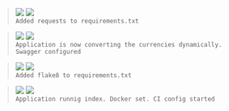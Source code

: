 > ![](https://img.shields.io/badge/Out_08,_2022-black) ![](https://img.shields.io/badge/v0.2.1-FIX-green)  
> `Added requests to requirements.txt`

> ![](https://img.shields.io/badge/Out_08,_2022-black) ![](https://img.shields.io/badge/v0.2.0-FEAT-blue)  
> `Application is now converting the currencies dynamically. Swagger configured`

> ![](https://img.shields.io/badge/Out_07,_2022-black) ![](https://img.shields.io/badge/v0.1.1-FIX-green)  
> `Added flake8 to requirements.txt`

> ![](https://img.shields.io/badge/Out_07,_2022-black) ![](https://img.shields.io/badge/v0.1.0-FEAT-blue)  
> `Application runnig index. Docker set. CI config started`